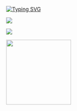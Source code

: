 [![Typing SVG](https://readme-typing-svg.demolab.com?font=Fira+Code&size=19&pause=1000&width=435&lines=Hello+World+%F0%9F%91%8B)](https://git.io/typing-svg)

<p align="left">  
  <img src="https://count.getloli.com/get/@ligdy7?theme=rule34">
</p>

<p align="left">
  <img src="https://cdn.jsdelivr.net/gh/ligdy7/ligdy7@main/assets/github-contribution-grid-snake.svg" />
</p>

<!-- 
https://raw.githubusercontent.com/ligdy7/ligdy7/main/assets/github-contribution-grid-snake.svg -->


<div align="left"><img height="175" src="https://github-readme-stats.vercel.app/api?username=ligdy7&show_icons=true" /></div>

